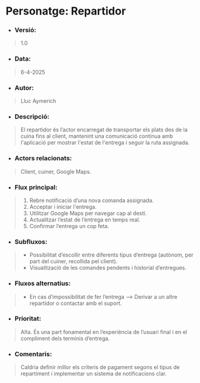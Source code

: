 # **Personatge: Repartidor**

- ### **Versió:**
> 1.0

- ### **Data:**
> 6-4-2025

- ### **Autor:** 
> Lluc Aymerich

- ### **Descripció:**
> El repartidor és l’actor encarregat de transportar els plats des de la cuina fins al client, mantenint una comunicació contínua amb l'aplicació per mostrar l'estat de l'entrega i seguir la ruta assignada.

- ### **Actors relacionats:** 
> Client, cuiner, Google Maps.

- ### **Flux principal:** 
> 1. Rebre notificació d’una nova comanda assignada.
> 2. Acceptar i iniciar l'entrega.
> 3. Utilitzar Google Maps per navegar cap al destí.
> 4. Actualitzar l’estat de l’entrega en temps real.
> 5. Confirmar l’entrega un cop feta.

- ### **Subfluxos:** 
> - Possibilitat d’escollir entre diferents tipus d’entrega (autònom, per part del cuiner, recollida pel client).
> - Visualització de les comandes pendents i historial d’entregues.

- ### **Fluxos alternatius:** 
> - En cas d’impossibilitat de fer l’entrega --> Derivar a un altre repartidor o contactar amb el suport.

- ### **Prioritat:** 
> Alta. És una part fonamental en l’experiència de l’usuari final i en el compliment dels terminis d’entrega.

- ### **Comentaris:** 
> Caldria definir millor els criteris de pagament segons el tipus de repartiment i implementar un sistema de notificacions clar.
